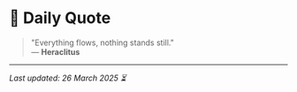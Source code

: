 # 📜 Daily Quote

> "Everything flows, nothing stands still."  
> — **Heraclitus**

---

_Last updated: 26 March 2025 ⏳_
